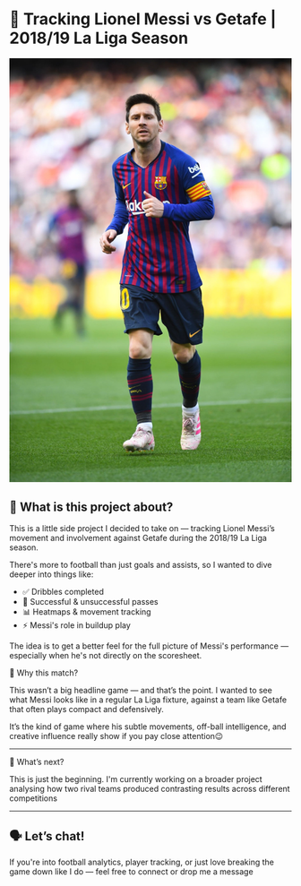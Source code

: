 # 🔮 Tracking Lionel Messi vs Getafe | 2018/19 La Liga Season

![image alt](https://github.com/Siphe247/Lionel-Messi-Heatmap/blob/f14cf501b378deafa256c42d1feda346e0041819/Lionel%20Messi%20vs%20Getafe.jpeg)


## 📌 What is this project about?

This is a little side project I decided to take on — tracking Lionel Messi’s movement and involvement against Getafe during the 2018/19 La Liga season.

There's more to football than just goals and assists, so I wanted to dive deeper into things like:

- ✅ Dribbles completed  
- 🧠 Successful & unsuccessful passes 
- 📊 Heatmaps & movement tracking  
- ⚡ Messi's role in buildup play  

The idea is to get a better feel for the full picture of Messi's performance — especially when he's not directly on the scoresheet.


💭 Why this match?

This wasn’t a big headline game — and that’s the point. I wanted to see what Messi looks like in a regular La Liga fixture, against a team like Getafe that often plays compact and defensively.

It’s the kind of game where his subtle movements, off-ball intelligence, and creative influence really show if you pay close attention😉

---

🚀 What’s next?

This is just the beginning. I'm currently working on a broader project analysing how two rival teams produced contrasting results across different competitions

---

## 🗣️ Let’s chat!

If you're into football analytics, player tracking, or just love breaking the game down like I do — feel free to connect or drop me a message
